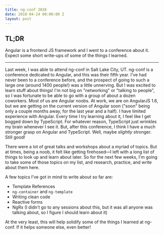 ```yaml
---
title: ng-conf 2018
date: 2018-04-24 00:00:00 Z
layout: post
---
```


## TL;DR
Angular is a frontend JS framework and I went to a conference about it. Expect some short write-ups of some of the things I learned. 

----

Last week, I was able to attend ng-conf in Salt Lake City, UT. ng-conf is a conference dedicated to Angular, and this was their fifth year. I've had never been to a conference before, and the prospect of going to such a large one (around 1400 people!) was a little unnerving. But I was excited to learn stuff about things! I'm not big on "networking" or "talking to people", so I was fortunate to be able to go with a group of about a dozen coworkers. Most of us are Angular noobs. At work, we are on AngularJS 1.6, but we are getting on the current version of Angular soon ("soon" being only a couple months away, for the last year and a half). I have limited experience with Angular. Every time I try learning about it, I feel like I get bogged down by TypeScript. For whatever reason, TypeScript just wrinkles my brain whenever I see it. But, after this conference, I think I have a much stronger grasp on Angular and TypeScript. Well, maybe *slightly* stronger. Still good!

There were a lot of great talks and workshops about a myriad of topics. But at times, being a noob, it felt like getting firehosed—I left with a long list of things to look up and learn about later. So for the next few weeks, I'm going to take some of those topics on my list, and research, practice, and write about them here.

A few topics I've got in mind to write about so far are:
* Template References
* `ng-container` and `ng-template`
* Writing clean code
* Reactive forms
* NgRx (I didn't go to any sessions about this, but it was all anyone was talking about, so I figure I should learn about it)

At the very least, this will help solidify some of the things I learned at ng-conf. If it helps someone else, even better!